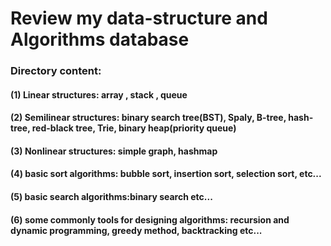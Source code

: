 # Review my data-structure and Algorithms database

### Directory content:

#### (1) Linear structures: array , stack , queue 
#### (2) Semilinear structures: binary search tree(BST), Spaly, B-tree, hash-tree, red-black tree, Trie, binary heap(priority queue)
#### (3) Nonlinear structures: simple graph, hashmap
#### (4) basic sort algorithms: bubble sort, insertion sort, selection sort,  etc...
#### (5) basic search algorithms:binary search  etc...
#### (6) some commonly tools for designing algorithms: recursion and dynamic programming, greedy method, backtracking etc...

